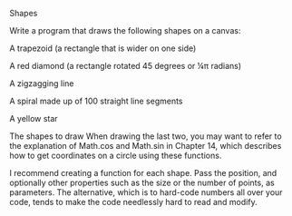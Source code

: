 Shapes


Write a program that draws the following shapes on a canvas:

A trapezoid (a rectangle that is wider on one side)

A red diamond (a rectangle rotated 45 degrees or ¼π radians)

A zigzagging line

A spiral made up of 100 straight line segments

A yellow star

The shapes to draw
When drawing the last two, you may want to refer to the explanation of Math.cos and Math.sin in Chapter 14, which describes how to get coordinates on a circle using these functions.

I recommend creating a function for each shape. Pass the position, and optionally other properties such as the size or the number of points, as parameters. The alternative, which is to hard-code numbers all over your code, tends to make the code needlessly hard to read and modify.